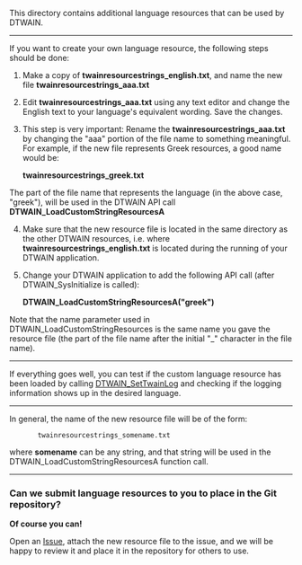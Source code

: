 This directory contains additional language resources that can be used by DTWAIN.  

--------------------------

If you want to create your own language resource, the following steps should be done:

1) Make a copy of **twainresourcestrings_english.txt**, and name the new file **twainresourcestrings_aaa.txt**

2) Edit **twainresourcestrings_aaa.txt** using any text editor and change the English text to your language's equivalent wording.  Save the changes.

3) This step is very important:  Rename the **twainresourcestrings_aaa.txt** by changing the "aaa" portion of the file name to something meaningful.  For example, if the new file represents Greek resources, a good name would be:

    **twainresourcestrings_greek.txt**

The part of the file name that represents the language (in the above case, "greek"), will be used in the DTWAIN API call **DTWAIN_LoadCustomStringResourcesA**

4) Make sure that the new resource file is located in the same directory as the other DTWAIN resources, i.e. where **twainresourcestrings_english.txt** is located during the running of your DTWAIN application.

5) Change your DTWAIN application to add the following API call (after DTWAIN_SysInitialize is called):

    **DTWAIN_LoadCustomStringResourcesA("greek")**
    
Note that the name parameter used in DTWAIN_LoadCustomStringResources is the same name you gave the resource file (the part of the file name after the initial "_" character in the file name).

---------------------------------

If everything goes well, you can test if the custom language resource has been loaded by calling <a href="http://www.dynarithmic.com/onlinehelp5/dtwain/dtwain_settwainlog.htm" target="_blank">DTWAIN_SetTwainLog</a> and checking if the logging information shows up in the desired language.

---------------------------------
In general, the name of the new resource file will be of the form:  
  
           twainresourcestrings_somename.txt

where **somename** can be any string, and that string will be used in the DTWAIN_LoadCustomStringResourcesA function call.

-----------------------
### Can we submit language resources to you to place in the Git repository?

**Of course you can!**

Open an <a href="https://github.com/dynarithmic/twain_library/issues" target="_blank">Issue</a>, attach the new resource file to the issue, and we will be happy to review it and place it in the repository for others to use.

